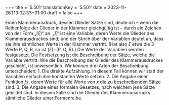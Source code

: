 +++
title = '5.501'
translationKey = '5.501'
date = 2023-11-26T13:02:33+01:00
draft = false
+++

Einen Klammerausdruck, dessen Glieder Sätze sind, deute ich – wenn die Reihenfolge der Glieder in der Klammer gleichgültig ist – durch ein Zeichen von der Form „<span class="mathmode">(<span class="overlined"><var>ξ</var></span>)</span>“ an. „<span class="mathmode"><var>ξ</var></span>“ ist eine Variable, deren Werte die Glieder des Klammerausdruckes sind; und der Strich über der Variablen deutet an, dass sie ihre sämtlichen Werte in der Klammer vertritt.
(Hat also <span class="mathmode"><var>ξ</var></span> etwa die 3 Werte P, Q, R, so ist <span class="mathmode">(<span class="overlined"><var>ξ</var></span>)<span class="mathrel">=</span>(<span class="mathrm">P</span>, <span class="mathrm">Q</span>, <span class="mathrm">R</span>)</span>.)
Die Werte der Variablen werden festgesetzt.
Die Festsetzung ist die Beschreibung der Sätze, welche die Variable vertritt.
Wie die Beschreibung der Glieder des Klammerausdruckes geschieht, ist unwesentlich.
Wir <em class="germph">können</em> drei Arten der Beschreibung unterscheiden: 1. Die direkte Aufzählung. In diesem Fall können wir statt der Variablen einfach ihre konstanten Werte setzen. 2. Die Angabe einer Funktion <span class="mathmode"><var>fx</var></span>, deren Werte für alle Werte von <span class="mathmode"><var>x</var></span> die zu beschreibenden Sätze sind. 3. Die Angabe eines formalen Gesetzes, nach welchem jene Sätze gebildet sind. In diesem Falle sind die Glieder des Klammerausdrucks sämtliche Glieder einer Formenreihe.
